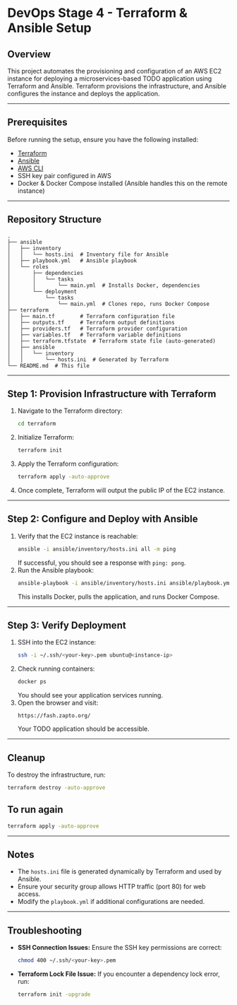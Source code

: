 # DevOps Stage 4 - Terraform & Ansible Setup

## Overview
This project automates the provisioning and configuration of an AWS EC2 instance for deploying a microservices-based TODO application using Terraform and Ansible. Terraform provisions the infrastructure, and Ansible configures the instance and deploys the application.

---

## Prerequisites
Before running the setup, ensure you have the following installed:
- [Terraform](https://developer.hashicorp.com/terraform/downloads)
- [Ansible](https://docs.ansible.com/ansible/latest/installation_guide/intro_installation.html)
- [AWS CLI](https://docs.aws.amazon.com/cli/latest/userguide/install-cliv2.html)
- SSH key pair configured in AWS
- Docker & Docker Compose installed (Ansible handles this on the remote instance)

---

## Repository Structure
```
.
├── ansible
│   ├── inventory
│   │   └── hosts.ini  # Inventory file for Ansible
│   ├── playbook.yml   # Ansible playbook
│   └── roles
│       ├── dependencies
│       │   └── tasks
│       │       └── main.yml  # Installs Docker, dependencies
│       └── deployment
│           └── tasks
│               └── main.yml  # Clones repo, runs Docker Compose
├── terraform
│   ├── main.tf        # Terraform configuration file
│   ├── outputs.tf     # Terraform output definitions
│   ├── providers.tf   # Terraform provider configuration
│   ├── variables.tf   # Terraform variable definitions
│   ├── terraform.tfstate  # Terraform state file (auto-generated)
│   ├── ansible
│   │   └── inventory
│   │       └── hosts.ini  # Generated by Terraform
└── README.md  # This file
```

---

## Step 1: Provision Infrastructure with Terraform
1. Navigate to the Terraform directory:
   ```sh
   cd terraform
   ```
2. Initialize Terraform:
   ```sh
   terraform init
   ```
3. Apply the Terraform configuration:
   ```sh
   terraform apply -auto-approve
   ```
4. Once complete, Terraform will output the public IP of the EC2 instance.

---

## Step 2: Configure and Deploy with Ansible
1. Verify that the EC2 instance is reachable:
   ```sh
   ansible -i ansible/inventory/hosts.ini all -m ping
   ```
   If successful, you should see a response with `ping: pong`.
2. Run the Ansible playbook:
   ```sh
   ansible-playbook -i ansible/inventory/hosts.ini ansible/playbook.yml
   ```
   This installs Docker, pulls the application, and runs Docker Compose.

---

## Step 3: Verify Deployment
1. SSH into the EC2 instance:
   ```sh
   ssh -i ~/.ssh/<your-key>.pem ubuntu@<instance-ip>
   ```
2. Check running containers:
   ```sh
   docker ps
   ```
   You should see your application services running.
3. Open the browser and visit:
   ```
   https://fash.zapto.org/
   ```
   Your TODO application should be accessible.

---

## Cleanup
To destroy the infrastructure, run:
```sh
terraform destroy -auto-approve
```
## To run again
```sh
terraform apply -auto-approve
```
---

## Notes
- The `hosts.ini` file is generated dynamically by Terraform and used by Ansible.
- Ensure your security group allows HTTP traffic (port 80) for web access.
- Modify the `playbook.yml` if additional configurations are needed.

---

## Troubleshooting
- **SSH Connection Issues:** Ensure the SSH key permissions are correct:
  ```sh
  chmod 400 ~/.ssh/<your-key>.pem
  ```
- **Terraform Lock File Issue:** If you encounter a dependency lock error, run:
  ```sh
  terraform init -upgrade
 
